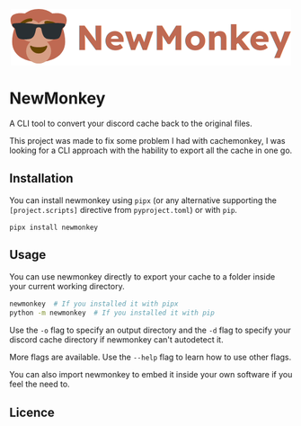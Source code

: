 <p align="center">
    <img src="https://raw.githubusercontent.com/CallMePixelMan/newmonkey/main/meta/logo.png">
</p>

# NewMonkey
A CLI tool to convert your discord cache back to the original files.

This project was made to fix some problem I had with cachemonkey, I was looking for a CLI approach with the hability to export all the cache in one go.

## Installation
You can install newmonkey using `pipx` (or any alternative supporting the `[project.scripts]` directive from `pyproject.toml`) or with `pip`.
```
pipx install newmonkey
```

## Usage
You can use newmonkey directly to export your cache to a folder inside your current working directory.
```sh
newmonkey  # If you installed it with pipx
python -m newmonkey  # If you installed it with pip
```

Use the `-o` flag to specify an output directory and the `-d` flag to specify your discord cache directory if newmonkey can't autodetect it.

More flags are available. Use the `--help` flag to learn how to use other flags.

You can also import newmonkey to embed it inside your own software if you feel the need to.

## Licence
